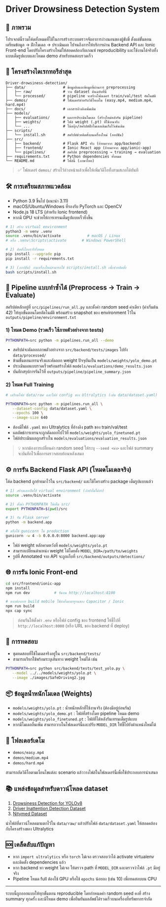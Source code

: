 # Driver Drowsiness Detection System

## 🧭 ภาพรวม

โปรเจกต์นี้รวมโค้ดทั้งหมดที่ใช้ในการสร้างระบบตรวจจับอาการง่วงนอนของผู้ขับขี่ ตั้งแต่ขั้นตอนเตรียมข้อมูล → ฝึกโมเดล → ประเมินผล ไปจนถึงการให้บริการผ่าน Backend API และ Ionic Front-end โดยปรับโครงสร้างใหม่ให้สอดคล้องกับเกณฑ์ reproducibility และใช้งานได้จริงทั้งแบบเต็มรูปแบบและโหมด demo สำหรับทดสอบรวดเร็ว

## 📂 โครงสร้างไดเรกทอรีล่าสุด

```text
Driver-drowsiness-detection/
├── data/                 # ข้อมูลดิบและข้อมูลที่ผ่านการ preprocessing
│   ├── raw/              # วาง dataset ต้นฉบับที่นี่
│   └── processed/        # pipeline จะสร้างโฟลเดอร์ train/val/test อัตโนมัติ
├── demos/                # โฟลเดอร์สำหรับวิดีโอเดโม (easy.mp4, medium.mp4, hard.mp4)
├── docs/                 # เอกสารอ้างอิงเพิ่มเติม
├── models/
│   ├── evaluations/      # ผลการประเมินโมเดล (สร้างใหม่หลังรัน pipeline)
│   ├── weights/          # ไฟล์ weight (.pt) ที่ใช้งานจริง
│   └── ...               # โน้ตบุ๊ก/สคริปต์ฝึกโมเดลเดิมเก็บไว้เช่นเดิม
├── scripts/
│   └── install.sh        # สคริปต์ช่วยติดตั้งบนเครื่องใหม่ (ออปชัน)
├── src/
│   ├── backend/          # Flask API จริง (ย้ายมาจาก app/backend)
│   ├── frontend/         # Ionic React app (ย้ายมาจาก app/ionic-app)
│   └── pipelines/        # สคริปต์ preprocessing → training → evaluation
├── requirements.txt      # Python dependencies ทั้งหมด
└── README.md             # ไฟล์นี้ (ภาษาไทย)
```

> ✅ โฟลเดอร์ `demos/` สร้างไว้ล่วงหน้าแล้วเพื่อให้เพิ่มวิดีโอทั้งสามสเกลได้ทันที

## 🛠️ การเตรียมสภาพแวดล้อม

- Python 3.9 ขึ้นไป (แนะนำ 3.11)
- macOS/Ubuntu/Windows ที่รองรับ PyTorch และ OpenCV
- Node.js 18 LTS (สำหรับ Ionic frontend)
- หากมี GPU จะช่วยให้การเทรนเต็มรูปแบบเร็วยิ่งขึ้น

```bash
# 1) สร้าง virtual environment
python3 -m venv .venv
source .venv/bin/activate            # macOS / Linux
# หรือ .venv\Scripts\activate       # Windows PowerShell

# 2) ติดตั้งไลบรารีทั้งหมด
pip install --upgrade pip
pip install -r requirements.txt

# 3) (ออปชัน) บนเครื่องใหม่สามารถใช้ scripts/install.sh เพื่อช่วยติดตั้ง
bash scripts/install.sh
```

## 🔁 Pipeline แบบทำซ้ำได้ (Preprocess → Train → Evaluate)

สคริปต์หลักอยู่ที่ `src/pipelines/run_all.py` และตั้งค่า random seed ค่าเดียว (ค่าเริ่มต้น 42) ให้ทุกขั้นตอนโดยอัตโนมัติ พร้อมสร้าง snapshot ของ environment ไว้ใน `outputs/pipeline/environment.txt`

### 1) โหมด Demo (รวดเร็ว ใช้ภาพตัวอย่างจาก tests)

```bash
PYTHONPATH=src python -m pipelines.run_all --demo
```

- สคริปต์จะคัดลอกภาพตัวอย่างจาก `src/backend/tests/images` ไปยัง `data/processed/`
- ข้ามขั้นตอนเทรนจริงและคัดลอก weight ปัจจุบันเป็น `models/weights/yolo_demo.pt`
- ประเมินผลแบบรวดเร็วพร้อมสร้างไฟล์ `models/evaluations/demo_results.json`
- บันทึกสรุปการรันไว้ที่ `outputs/pipeline/pipeline_summary.json`

### 2) โหมด Full Training

```bash
# เตรียมไฟล์ data/raw และไฟล์ config ของ Ultralytics (เช่น data/dataset.yaml)

PYTHONPATH=src python -m pipelines.run_all \
   --dataset-config data/dataset.yaml \
   --epochs 100 \
   --image-size 640
```

- ต้องมีไฟล์ `.yaml` ของ Ultralytics ที่อ้างอิง path ของ train/val/test
- ผลลัพธ์การเทรนจะถูกคัดลอกไปไว้ที่ `models/weights/yolo_finetuned.pt`
- ไฟล์ประเมินผลถูกสร้างใน `models/evaluations/evaluation_results.json`

> 💡 หากต้องการเปลี่ยนค่า random seed ให้ระบุ `--seed <ค่า>` และไฟล์ summary จะบันทึกไว้เพื่อการตรวจสอบย้อนหลังเสมอ

## ⚙️ การรัน Backend Flask API (โหมดโมเดลจริง)

โค้ด backend ถูกย้ายมาไว้ใน `src/backend/` และใช้โครงสร้าง package เต็มรูปแบบแล้ว

```bash
# 1) สร้างและเปิดใช้ virtual environment (ถ้ายังไม่ได้ทำ)
source .venv/bin/activate

# 2) ตั้งค่า PYTHONPATH ให้เห็น src/
export PYTHONPATH=$(pwd)/src

# 3) รัน Flask server
python -m backend.app

# หรือใช้ gunicorn ใน production
gunicorn -w 4 -b 0.0.0.0:8000 backend.app:app
```

- ไฟล์ weight หลักคาดหวังที่ `models/weights/yolo.pt`
- สามารถเปลี่ยนตำแหน่ง weight ได้โดยตั้ง `MODEL_DIR=/path/to/weights`
- รูปที่ Annotated จาก API จะถูกเก็บที่ `src/backend/outputs/detections/`

## 🌐 การรัน Ionic Front-end

```bash
cd src/frontend/ionic-app
npm install
npm run dev           # รันบน http://localhost:8100

# หากต้องการ build mobile ใช้คำสั่งมาตรฐานของ Capacitor / Ionic
npm run build
npx cap sync
```

> ก่อนรันให้ตั้งค่า `.env` หรือไฟล์ config ของ frontend ให้ชี้ไปที่ `http://localhost:8000` (หรือ URL ของ backend ที่ deploy)

## 🧪 การทดสอบ

- ชุดทดสอบที่ใช้โมเดลจริงอยู่ใน `src/backend/tests/`
- สามารถเรียกใช้พร้อมระบุเส้นทาง weight ใหม่ได้ เช่น

```bash
PYTHONPATH=src python src/backend/tests/test_yolo.py \
   --model ../../models/weights/yolo.pt \
   --image ./images/SafeDriving2.jpg
```

## 📦 ข้อมูลน้ำหนักโมเดล (Weights)

- `models/weights/yolo.pt`       : น้ำหนักหลักที่ใช้งานจริง (ต้องมีอยู่ก่อนรัน)
- `models/weights/yolo_demo.pt`  : ไฟล์ที่สร้างโดย pipeline โหมด demo
- `models/weights/yolo_finetuned.pt` : ไฟล์ที่ได้หลังรันเทรนเต็มรูปแบบ
- หากมีโมเดลอื่นเพิ่ม สามารถวางในโฟลเดอร์นี้และปรับ `MODEL_DIR` ให้ชี้ไปยังตำแหน่งใหม่ได้

## 🎥 โฟลเดอร์เดโม

- `demos/easy.mp4`
- `demos/medium.mp4`
- `demos/hard.mp4`

สามารถอัดวิดีโอตามเงื่อนไขแต่ละ scenario แล้ววางไฟล์ในโฟลเดอร์นี้เพื่อใช้ประกอบการนำเสนอ

## 📚 แหล่งข้อมูลสำหรับดาวน์โหลด dataset

1. [Drowsiness Detection for YOLOv8](https://www.kaggle.com/datasets/cubeai/drowsiness-detection-for-yolov8)
2. [Driver Inattention Detection Dataset](https://www.kaggle.com/datasets/zeyad1mashhour/driver-inattention-detection-dataset)
3. [Nitymed Dataset](https://www.kaggle.com/datasets/nikospetrellis/nitymed)

นำไฟล์ที่ดาวน์โหลดมาแตกไว้ใน `data/raw/` แล้วปรับไฟล์ `data/dataset.yaml` ให้สอดคล้องกับโครงสร้างของ Ultralytics

## 🆘 เคล็ดลับแก้ปัญหา

- หาก `import ultralytics` หรือ `torch` ไม่เจอ ตรวจสอบว่าได้ activate virtualenv และติดตั้ง dependencies แล้ว
- หาก backend หา weight ไม่เจอ ให้ตรวจ path ที่ `MODEL_DIR` และตรวจว่าไฟล์ `.pt` มีอยู่จริง
- Pipeline โหมด full ต้องใช้ GPU หรือใช้ `epochs` น้อยลง (เช่น 10) เพื่อทดสอบบน CPU

---

ระบบนี้ถูกออกแบบให้ทุกขั้นตอน reproducible โดยกำหนดค่า random seed คงที่ สร้าง summary ทุกครั้ง และมีโหมด demo เพื่อยืนยันผลลัพธ์ได้รวดเร็วบนเครื่องที่ทรัพยากรจำกัด

